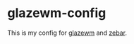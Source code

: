 # glazewm-config
 
 This is my config for [glazewm](https://github.com/glzr-io/glazewm) and [zebar](https://github.com/glzr-io/zebar).
